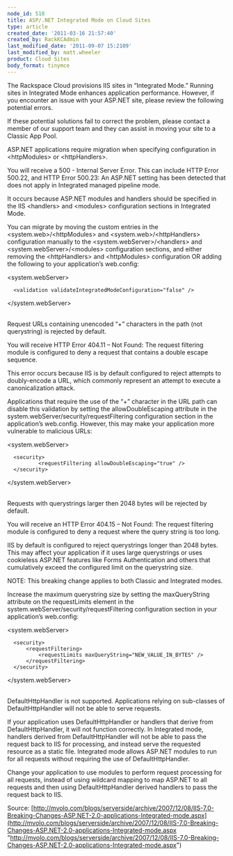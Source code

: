 ```yaml
---
node_id: 518
title: ASP/.NET Integrated Mode on Cloud Sites
type: article
created_date: '2011-03-16 21:57:40'
created_by: RackKCAdmin
last_modified_date: '2011-09-07 15:2109'
last_modified_by: matt.wheeler
product: Cloud Sites
body_format: tinymce
---
```


The Rackspace Cloud provisions IIS sites in &ldquo;Integrated Mode.&rdquo; Running
sites in Integrated Mode enhances application performance. However, if
you encounter an issue with your ASP.NET site, please review the
following potential errors.

If these potential solutions fail to correct the problem, please contact
a member of our support team and they can assist in moving your site to
a Classic App Pool.

ASP.NET applications require migration when specifying configuration in
\<httpModules\> or \<httpHandlers\>.

You will receive a 500 - Internal Server Error. This can include HTTP
Error 500.22, and HTTP Error 500.23: An ASP.NET setting has been
detected that does not apply in Integrated managed pipeline mode.

It occurs because ASP.NET modules and handlers should be specified in
the IIS \<handlers\> and \<modules\> configuration sections in
Integrated Mode.

You can migrate by moving the custom entries in the
\<system.web\>/\<httpModules\> and \<system.web\>/\<httpHandlers\>
configuration manually to the \<system.webServer\>/\<handlers\> and
\<system.webServer\>/\<modules\> configuration sections, and either
removing the \<httpHandlers\> and \<httpModules\> configuration OR
adding the following to your application&rsquo;s web.config:

\<system.webServer\>

      <validation validateIntegratedModeConfiguration="false" />

\</system.webServer\>

\
 Request URLs containing unencoded &ldquo;+&rdquo; characters in the path (not
querystring) is rejected by default.

You will receive HTTP Error 404.11 &ndash; Not Found: The request filtering
module is configured to deny a request that contains a double escape
sequence.

This error occurs because IIS is by default configured to reject
attempts to doubly-encode a URL, which commonly represent an attempt to
execute a canonicalization attack.

Applications that require the use of the &ldquo;+&rdquo; character in the URL path
can disable this validation by setting the allowDoubleEscaping attribute
in the system.webServer/security/requestFiltering configuration section
in the application&rsquo;s web.config. However, this may make your application
more vulnerable to malicious URLs:

\<system.webServer\>

      <security>
              <requestFiltering allowDoubleEscaping="true" />
      </security>

\</system.webServer\>

\
 Requests with querystrings larger then 2048 bytes will be rejected by
default.

You will receive an HTTP Error 404.15 &ndash; Not Found: The request filtering
module is configured to deny a request where the query string is too
long.

IIS by default is configured to reject querystrings longer than 2048
bytes. This may affect your application if it uses large querystrings or
uses cookieless ASP.NET features like Forms Authentication and others
that cumulatively exceed the configured limit on the querystring size.

NOTE: This breaking change applies to both Classic and Integrated modes.

Increase the maximum querystring size by setting the maxQueryString
attribute on the requestLimits element in the
system.webServer/security/requestFiltering configuration section in your
application&rsquo;s web.config:

\<system.webServer\>

      <security>
          <requestFiltering>
              <requestLimits maxQueryString="NEW_VALUE_IN_BYTES" />
          </requestFiltering>
      </security>

\</system.webServer\>

\
 DefaultHttpHandler is not supported. Applications relying on
sub-classes of DefaultHttpHandler will not be able to serve requests.

If your application uses DefaultHttpHandler or handlers that derive from
DefaultHttpHandler, it will not function correctly. In Integrated mode,
handlers derived from DefaultHttpHandler will not be able to pass the
request back to IIS for processing, and instead serve the requested
resource as a static file. Integrated mode allows ASP.NET modules to run
for all requests without requiring the use of DefaultHttpHandler.

Change your application to use modules to perform request processing for
all requests, instead of using wildcard mapping to map ASP.NET to all
requests and then using DefaultHttpHandler derived handlers to pass the
request back to IIS.

Source:
[http://mvolo.com/blogs/serverside/archive/2007/12/08/IIS-7.0-Breaking-Changes-ASP.NET-2.0-applications-Integrated-mode.aspx](http://mvolo.com/blogs/serverside/archive/2007/12/08/IIS-7.0-Breaking-Changes-ASP.NET-2.0-applications-Integrated-mode.aspx "http://mvolo.com/blogs/serverside/archive/2007/12/08/IIS-7.0-Breaking-Changes-ASP.NET-2.0-applications-Integrated-mode.aspx")

